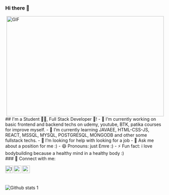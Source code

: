 ### Hi there 👋

<img align="right" alt="GIF" src="https://github.com/abhisheknaiidu/abhisheknaiidu/blob/master/code.gif?raw=true" width="500" height="320" />
## I'm a Student 👨‍🎓, Full Stack Developer 🚀!
- 🔭 I’m currently working on basic frontend and backend techs on udemy, youtube, BTK, patika courses for improve myself.
- 🌱 I’m currently learning JAVAEE, HTML-CSS-JS, REACT, MSSQL, MYSQL, POSTGRESQL, MONGODB and other some fullstack techs.
- 🤔 I’m looking for help with looking for a job
- 💬 Ask me about a position for me :) 
- 😄 Pronouns: just Emre :)
- ⚡ Fun fact: i love bodybuilding because a healthy mind in a healthy body :)
<br />
### 📩 Connect with me:

[<img align="left" alt="linkedin | LinkedIn" width="24px" src="https://raw.githubusercontent.com/peterthehan/peterthehan/master/assets/linkedin.svg" />][linkedin]
[<img align="left" height="24" width="24" src="https://github.com/simple-icons/simple-icons/blob/develop/icons/instagram.svg" />][instagram]
[<img align="left" height="24" width="24" src="https://github.com/simple-icons/simple-icons/blob/develop/icons/gmail.svg" />][gmail]
<br />


[instagram]: https://www.instagram.com/eemre._.ozturk
[linkedin]: linkedin.com/in/emre-öztürk-7947a9169
[gmail]: mailto:emreeozturk42@gmail.com
<br />

![Github stats 1](https://github-readme-stats.vercel.app/api?username=developer-emre&show_icons=true&theme=gradient)

